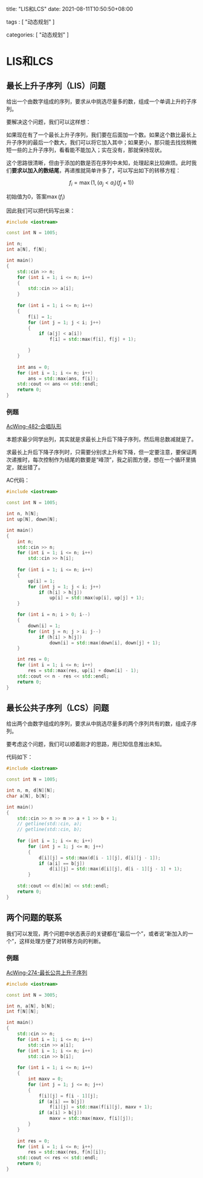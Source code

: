 title: "LIS和LCS"
date: 2021-08-11T10:50:50+08:00

tags : [
  "动态规划"
]

categories: [
  "动态规划"
]


# LIS和LCS

## 最长上升子序列（LIS）问题

给出一个由数字组成的序列，要求从中挑选尽量多的数，组成一个单调上升的子序列。

要解决这个问题，我们可以这样想：

如果现在有了一个最长上升子序列，我们要在后面加一个数。如果这个数比最长上升子序列的最后一个数大，我们可以将它加入其中；如果更小，那只能去找找稍微短一些的上升子序列，看看能不能加入；实在没有，那就保持现状。

这个思路很清晰，但由于添加的数是否在序列中未知，处理起来比较麻烦。此时我们**要求以加入的数结尾**，再递推就简单许多了，可以写出如下的转移方程：

$$
f_i = \max(1, (a_j < a_i)(f_j + 1))
$$

初始值为$0$，答案$\max(f_i)$

因此我们可以把代码写出来：

```cpp
#include <iostream>

const int N = 1005;

int n;
int a[N], f[N];

int main()
{
	std::cin >> n;
	for (int i = 1; i <= n; i++)
	{
		std::cin >> a[i];
	}
	
	for (int i = 1; i <= n; i++)
	{
		f[i] = 1;
		for (int j = 1; j < i; j++)
		{
			if (a[j] < a[i])
				f[i] = std::max(f[i], f[j] + 1);

		}
	}
	
	int ans = 0;
	for (int i = 1; i <= n; i++)
		ans = std::max(ans, f[i]);
	std::cout << ans << std::endl;
	return 0;
}
```

### 例题

[AcWing-482-合唱队形](https://www.acwing.com/problem/content/484/)

本题求最少同学出列，其实就是求最长上升后下降子序列，然后用总数减就是了。

求最长上升后下降子序列时，只需要分别求上升和下降，但一定要注意，要保证两次递推时，每次控制作为结尾的数要是“峰顶”，我之前图方便，想在一个循环里搞定，就出错了。

AC代码：

```cpp
#include <iostream>

const int N = 1005;

int n, h[N];
int up[N], down[N];

int main()
{
    int n;
    std::cin >> n;
    for (int i = 1; i <= n; i++)
        std::cin >> h[i];
    
    for (int i = 1; i <= n; i++)
    {
        up[i] = 1;
        for (int j = 1; j < i; j++)
            if (h[i] > h[j])
                up[i] = std::max(up[i], up[j] + 1);
    }

    for (int i = n; i > 0; i--)
    {
        down[i] = 1;
        for (int j = n; j > i; j--)
            if (h[i] > h[j])
                down[i] = std::max(down[i], down[j] + 1);
    }

    int res = 0;
    for (int i = 1; i <= n; i++)
        res = std::max(res, up[i] + down[i] - 1);
    std::cout << n - res << std::endl;
    return 0;
}
```

## 最长公共子序列（LCS）问题

给出两个由数字组成的序列，要求从中挑选尽量多的两个序列共有的数，组成子序列。

要考虑这个问题，我们可以顺着刚才的思路，用已知信息推出未知。

代码如下：

```cpp
#include <iostream>

const int N = 1005;

int n, m, d[N][N];
char a[N], b[N];

int main()
{
	std::cin >> n >> m >> a + 1 >> b + 1;
	// getline(std::cin, a);
	// getline(std::cin, b);
	
	for (int i = 1; i <= n; i++)
		for (int j = 1; j <= m; j++)
		{
			d[i][j] = std::max(d[i - 1][j], d[i][j - 1]);
			if (a[i] == b[j])
				d[i][j] = std::max(d[i][j], d[i - 1][j - 1] + 1);
		}
	
	std::cout << d[n][m] << std::endl;
	return 0;
}
```

## 两个问题的联系

我们可以发现，两个问题中状态表示的关键都在“最后一个”，或者说“新加入的一个”，这样处理方便了对转移方向的判断。

### 例题

[AcWing-274-最长公共上升子序列](https://www.acwing.com/problem/content/274/)

```cpp
#include <iostream>

const int N = 3005;

int n, a[N], b[N];
int f[N][N];

int main()
{
    std::cin >> n;
    for (int i = 1; i <= n; i++)
        std::cin >> a[i];
    for (int i = 1; i <= n; i++)
        std::cin >> b[i];
    
    for (int i = 1; i <= n; i++)
    {
        int maxv = 0;
        for (int j = 1; j <= n; j++)
        {
            f[i][j] = f[i - 1][j];
            if (a[i] == b[j])
                f[i][j] = std::max(f[i][j], maxv + 1);
            if (a[i] > b[j])
                maxv = std::max(maxv, f[i][j]);
        }
    }
    
    int res = 0;
    for (int i = 1; i <= n; i++)
        res = std::max(res, f[n][i]);
    std::cout << res << std::endl;
    return 0;
}
```